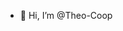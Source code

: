 - 👋 Hi, I’m @Theo-Coop

<!---
Theo-Coop/Theo-Coop is a ✨ special ✨ repository because its `README.md` (this file) appears on your GitHub profile.
You can click the Preview link to take a look at your changes.
--->
